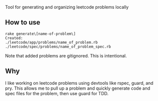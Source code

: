 Tool for generating and organizing leetcode problems locally

## How to use

```
rake generate\[name-of-problem\] 
Created:
./leetcode/app/problems/name_of_problem.rb
./leetcode/spec/problems/name_of_problem_spec.rb
```
Note that added problems are gitignored. This is intentional.

## Why
I like working on leetcode problems using devtools like rspec, guard, and pry. This allows me to pull up a problem and quickly generate code and spec files for the problem, then use guard for TDD.